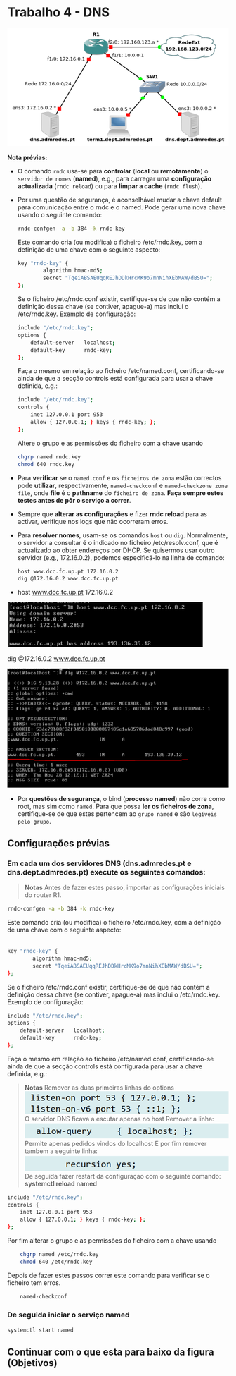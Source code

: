 # Trabalho 4 - DNS

![alt text](img/image1.png)


**Nota prévias:**
+ O comando ```rndc``` usa-se para **controlar** (**local** ou **remotamente**) o ```servidor de nomes``` (**named**), e.g., para carregar uma **configuração actualizada** (```rndc reload```) ou para **limpar a cache** (```rndc flush```). 

+ Por uma questão de segurança, é aconselhável mudar a chave default para comunicação entre o rndc e o named. Pode gerar uma nova chave usando o seguinte comando:

    ```bash
    rndc-confgen -a -b 384 -k rndc-key
    ```
    Este comando cria (ou modifica) o ficheiro /etc/rndc.key, com a definição de uma chave com o seguinte aspecto:

    ```bash
    key "rndc-key" {
            algorithm hmac-md5;
            secret "TqeiABSAEUqqREJhDDkHrcMK9o7mnNihXEbMAW/dBSU=";
    };
    ```
    Se o ficheiro /etc/rndc.conf existir, certifique-se de que não contém a definição dessa chave (se contiver, apague-a) mas inclui o /etc/rndc.key. Exemplo de configuração:

    ```bash
    include "/etc/rndc.key";
    options {
        default-server   localhost;
        default-key      rndc-key;
    };
    ```

    Faça o mesmo em relação ao ficheiro /etc/named.conf, certificando-se ainda de que a secção controls está configurada para usar a chave definida, e.g.:

    ```bash
    include "/etc/rndc.key";
    controls {
        inet 127.0.0.1 port 953
        allow { 127.0.0.1; } keys { rndc-key; };
    };
    ```

    Altere o grupo e as permissões do ficheiro com a chave usando

    ```bash
    chgrp named rndc.key
    chmod 640 rndc.key
    ```


+ Para **verificar** se o ```named.conf``` e os ```ficheiros de zona``` estão correctos pode **utilizar**, respectivamente, ```named-checkconf``` e ```named-checkzone zone file```, onde **file** é o **pathname** do ```ficheiro de zona```. **Faça sempre estes testes antes de pôr o serviço a correr**.

+ Sempre que **alterar as configurações** e fizer **rndc reload** para as activar, verifique nos logs que não ocorreram erros. 

+ Para **resolver nomes**, usam-se os comandos ```host``` ou ```dig```. Normalmente, o servidor a consultar é o indicado no ficheiro /etc/resolv.conf, que é actualizado ao obter endereços por DHCP. Se quisermos usar outro servidor (e.g., 172.16.0.2), podemos especificá-lo na linha de comando:

    ```bash
    host www.dcc.fc.up.pt 172.16.0.2
    dig @172.16.0.2 www.dcc.fc.up.pt
    ```


+ host www.dcc.fc.up.pt 172.16.0.2

![alt text](image-3.png)

dig @172.16.0.2 www.dcc.fc.up.pt

![alt text](image-4.png)

+ Por **questões de segurança**, o bind (**processo named**) não corre como root, mas sim como ```named```. Para que possa **ler os ficheiros de zona**, certifique-se de que estes pertencem ao ```grupo named``` e são ```legíveis pelo grupo```. 


 

## Configurações prévias

### Em cada um dos servidores DNS (dns.admredes.pt e dns.dept.admredes.pt) execute os seguintes comandos:

> **Notas** Antes de fazer estes passo, importar as configurações iniciais do router R1.

```bash
rndc-confgen -a -b 384 -k rndc-key
```
Este comando cria (ou modifica) o ficheiro /etc/rndc.key, com a definição de uma chave com o seguinte aspecto:

```bash

key "rndc-key" {
        algorithm hmac-md5;
        secret "TqeiABSAEUqqREJhDDkHrcMK9o7mnNihXEbMAW/dBSU=";
};
```
Se o ficheiro /etc/rndc.conf existir, certifique-se de que não contém a definição dessa chave (se contiver, apague-a) mas inclui o /etc/rndc.key. Exemplo de configuração:
```bash
include "/etc/rndc.key";
options {
    default-server   localhost;
    default-key      rndc-key;
};
```
Faça o mesmo em relação ao ficheiro /etc/named.conf, certificando-se ainda de que a secção controls está configurada para usar a chave definida, e.g.:

> **Notas** Remover as duas primeiras linhas do options
![alt text](image.png)
O servidor DNS ficava a escutar apenas no host
Remover a linha:
![alt text](image-1.png)
Permite apenas pedidos vindos do localhost
E por fim remover tambem a seguinte linha:
![alt text](image-2.png)
De seguida fazer restart da configuraçao com o seguinte comando:
**systemctl reload named**


```bash
include "/etc/rndc.key";
controls {
    inet 127.0.0.1 port 953
    allow { 127.0.0.1; } keys { rndc-key; };
};
```

Por fim  alterar o grupo e as permissões do ficheiro com a chave usando
    
```bash
    chgrp named /etc/rndc.key
    chmod 640 /etc/rndc.key
```

Depois de fazer estes passos correr este comando para verificar se o ficheiro tem erros.
    
```bash
    named-checkconf
```


###  De seguida iniciar o serviço named

```bash
systemctl start named
```


## Continuar com o que esta para baixo da figura (Objetivos)